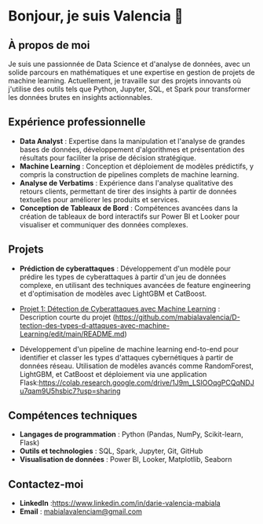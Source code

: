 # Bonjour, je suis Valencia 👋

## À propos de moi
Je suis une passionnée de Data Science et d'analyse de données, avec un solide parcours en mathématiques et une expertise en gestion de projets de machine learning. Actuellement, je travaille sur des projets innovants où j'utilise des outils tels que Python, Jupyter, SQL, et Spark pour transformer les données brutes en insights actionnables.

## Expérience professionnelle
- **Data Analyst** : Expertise dans la manipulation et l'analyse de grandes bases de données, développement d'algorithmes et présentation des résultats pour faciliter la prise de décision stratégique.
- **Machine Learning** : Conception et déploiement de modèles prédictifs, y compris la construction de pipelines complets de machine learning.
- **Analyse de Verbatims** : Expérience dans l'analyse qualitative des retours clients, permettant de tirer des insights à partir de données textuelles pour améliorer les produits et services.
- **Conception de Tableaux de Bord** : Compétences avancées dans la création de tableaux de bord interactifs sur Power BI et Looker pour visualiser et communiquer des données complexes.

## Projets
- **Prédiction de cyberattaques** : Développement d'un modèle pour prédire les types de cyberattaques à partir d'un jeu de données complexe, en utilisant des techniques avancées de feature engineering et d'optimisation de modèles avec LightGBM et CatBoost.
- [Projet 1: Détection de Cyberattaques avec Machine Learning]() : Description courte du projet (https://github.com/mabialavalencia/D-tection-des-types-d-attaques-avec-machine-Learning/edit/main/README.md)
  
- Développement d'un pipeline de machine learning end-to-end pour identifier et classer les types d'attaques cybernétiques à partir de données réseau. Utilisation de modèles avancés comme RandomForest, LightGBM, et CatBoost et déploiement via une application Flask:https://colab.research.google.com/drive/1J9m_LSlOOqgPCQqNDJu7qam9U5hsbic7?usp=sharing
## Compétences techniques
- **Langages de programmation** : Python (Pandas, NumPy, Scikit-learn, Flask)
- **Outils et technologies** : SQL, Spark, Jupyter, Git, GitHub
- **Visualisation de données** : Power BI, Looker, Matplotlib, Seaborn

## Contactez-moi
- **LinkedIn** :https://www.linkedin.com/in/darie-valencia-mabiala
- **Email** : mabialavalenciam@gmail.com


<!---
mabialavalencia/mabialavalencia is a ✨ special ✨ repository because its `README.md` (this file) appears on your GitHub profile.
You can click the Preview link to take a look at your changes.
--->
